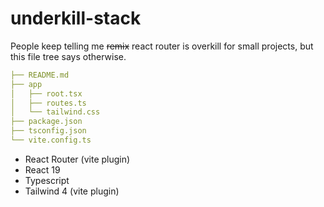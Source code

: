 # underkill-stack

People keep telling me ~~remix~~ react router is overkill for small projects, but this file tree says otherwise.

```yml
├── README.md
├── app
│   ├── root.tsx
│   ├── routes.ts
│   └── tailwind.css
├── package.json
├── tsconfig.json
└── vite.config.ts
```

- React Router (vite plugin)
- React 19
- Typescript
- Tailwind 4 (vite plugin)
